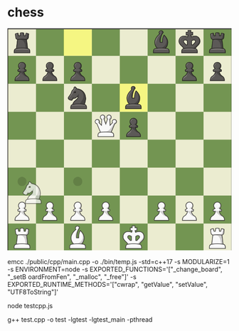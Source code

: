 # chess
[![chess](./public/resources/image.png)](https://suarezmanuel.github.io/chess/)

emcc ./public/cpp/main.cpp -o ./bin/temp.js   -std=c++17  -s MODULARIZE=1     -s ENVIRONMENT=node     -s EXPORTED_FUNCTIONS='["_change_board", "_setB
oardFromFen", "_malloc", "_free"]'     -s EXPORTED_RUNTIME_METHODS='["cwrap", "getValue", "setValue", "UTF8ToString"]'

node testcpp.js

g++ test.cpp -o test -lgtest -lgtest_main -pthread